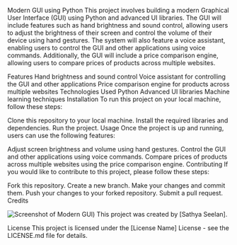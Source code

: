 Modern GUI using Python
This project involves building a modern Graphical User Interface (GUI) using Python and advanced UI libraries. The GUI will include features such as hand brightness and sound control, allowing users to adjust the brightness of their screen and control the volume of their device using hand gestures. The system will also feature a voice assistant, enabling users to control the GUI and other applications using voice commands. Additionally, the GUI will include a price comparison engine, allowing users to compare prices of products across multiple websites.

Features
Hand brightness and sound control
Voice assistant for controlling the GUI and other applications
Price comparison engine for products across multiple websites
Technologies Used
Python
Advanced UI libraries
Machine learning techniques
Installation
To run this project on your local machine, follow these steps:

Clone this repository to your local machine.
Install the required libraries and dependencies.
Run the project.
Usage
Once the project is up and running, users can use the following features:

Adjust screen brightness and volume using hand gestures.
Control the GUI and other applications using voice commands.
Compare prices of products across multiple websites using the price comparison engine.
Contributing
If you would like to contribute to this project, please follow these steps:

Fork this repository.
Create a new branch.
Make your changes and commit them.
Push your changes to your forked repository.
Submit a pull request.
Credits

![Screenshot of Modern GUI]([https://raw.githubusercontent.com/SathyaSeelanG/Portfolio/main/public/MODERNGUI1.jpg))
This project was created by [Sathya Seelan].

License
This project is licensed under the [License Name] License - see the LICENSE.md file for details.
